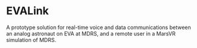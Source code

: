 # EVALink
A prototype solution for real-time voice and data communications between an analog astronaut on EVA at MDRS, and a remote user in a MarsVR simulation of MDRS.   
